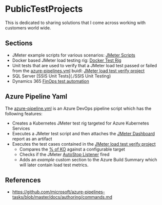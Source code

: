 # PublicTestProjects 

This is dedicated to sharing solutions that I come across working with customers world wide.  

## Sections

- JMeter example scripts for various scenarios: [JMeter Scripts](./jmeter)
- Docker based JMeter load testing rig: [Docker Test Rig](./jmeter/docker)
- Unit tests that are used to verify that a JMeter load test passed or failed from the [azure-pipelines.yml](/azure-pipelines.yml) buidl: [JMeter load test verify project](./source/JmeterPipelineValidationTests)
- SQL Server [SSIS Unit Tests](./SSIS Unit Testing)
- Dynamics 365 [FinOps test automation](./DynamicsFinOps)

## Azure Pipeline Yaml

The [azure-pipeline.yml](/azure-pipeline.yml) is an Azure DevOps pipeline script which has the following features:
- Creates a Kubernetes JMeter test rig targeted for Azure Kubernetes Services
- Executes a JMeter test script and then attaches the [JMeter Dashboard](https://jmeter.apache.org/usermanual/generating-dashboard.html) report as an artifact
- Executes the test cases contained in the [JMeter load test verify project](./source/JmeterPipelineValidationTests)
  - Compares the [% of KO](http://www.apdex.org/) against a configurable target
  - Checks if the JMeter [AutoStop Listener](https://jmeter-plugins.org/wiki/AutoStop/?utm_source=jmeter&utm_medium=helplink&utm_campaign=AutoStop) fired
  - Adds an _example_ custom section to the Azure Build Summary which will later contain load test metrics.

## References

- https://github.com/microsoft/azure-pipelines-tasks/blob/master/docs/authoring/commands.md


